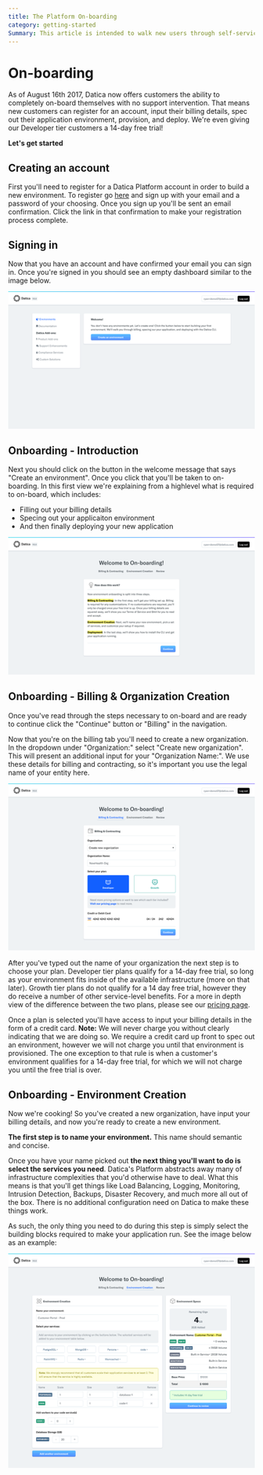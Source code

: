 ```yaml
---
title: The Platform On-boarding
category: getting-started
Summary: This article is intended to walk new users through self-service on-boarding
---
```


# On-boarding

As of August 16th 2017, Datica now offers customers the ability to completely on-board themselves with no support intervention. That means new customers can register for an account, input their billing details, spec out their application environment, provision, and deploy. We're even giving our Developer tier customers a 14-day free trial!

**Let's get started**

## Creating an account
First you'll need to register for a Datica Platform account in order to build a new environment. To register go [here](https://product.datica.com/compliant-cloud/register) and sign up with your email and a password of your choosing. Once you sign up you'll be sent an email confirmation. Click the link in that confirmation to make your registration process complete.

## Signing in
Now that you have an account and have confirmed your email you can sign in. Once you're signed in you should see an empty dashboard similar to the image below.

![Empty Dashboard](images/empty_dashboard.png)

## Onboarding - Introduction
Next you should click on the button in the welcome message that says "Create an environment". Once you click that you'll be taken to on-boarding. In this first view we're explaining from a highlevel what is required to on-board, which includes:

- Filling out your billing details
- Specing out your applicaiton environment
- And then finally deploying your new application

![On-boarding - Introduction](images/onboarding_intro.png)

## Onboarding - Billing & Organization Creation
Once you've read through the steps necessary to on-board and are ready to continue click the "Continue" button or "Billing" in the navigation.

Now that you're on the billing tab you'll need to create a new organization. In the dropdown under "Organization:" select "Create new organization". This will present an additional input for your "Organization Name:". We use these details for billing and contracting, so it's important you use the legal name of your entity here.

![On-boarding - Billing](images/onboarding_billing.png)

After you've typed out the name of your organization the next step is to choose your plan. Developer tier plans qualify for a 14-day free trial, so long as your environment fits inside of the available infrastructure (more on that later). Growth tier plans do not qualify for a 14 day free trial, however they do receive a number of other service-level benefits. For a  more in depth view of the difference between the two plans, please see our [pricing page](https://datica.com/pricing).

Once a plan is selected you'll have access to input your billing details in the form of a credit card. **Note:** We will never charge you without clearly indicating that we are doing so. We require a credit card up front to spec out an environment, however we will not charge you until that environment is provisioned. The one exception to that rule is when a customer's environment qualifies for a 14-day free trial, for which we will not charge you until the free trial is over.

## Onboarding - Environment Creation
Now we're cooking! So you've created a new organization, have input your billing details, and now you're ready to create a new environment.

**The first step is to name your environment.** This name should semantic and concise.

Once you have your name picked out **the next thing you'll want to do is select the services you need**. Datica's Platform abstracts away many of infrastructure complexities that you'd otherwise have to deal. What this means is that you'll get things like Load Balancing, Logging, Monitoring, Intrusion Detection, Backups, Disaster Recovery, and much more all out of the box. There is no additional configuration need on Datica to make these things work.

As such, the only thing you need to do during this step is simply select the building blocks required to make your application run. See the image below as an example:

![On-boarding - Environment Creation](images/onboarding_env_creation.png)
